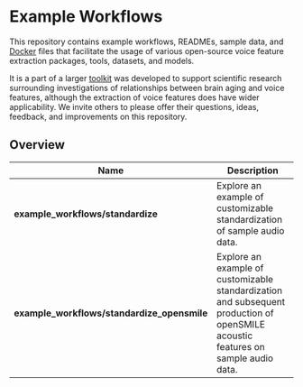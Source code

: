 # Example Workflows
This repository contains example workflows, READMEs, sample data, and [Docker](https://www.docker.com/) files that facilitate the usage of various open-source voice feature extraction packages, tools, datasets, and models.

It is a part of a larger [toolkit](https://github.com/FHS-BAP/Voice-Feature-Extraction-Toolkit/) was developed to support scientific research surrounding investigations of relationships between brain aging and voice features, although the extraction of voice features does have wider applicability. We invite others to please offer their questions, ideas, feedback, and improvements on this repository.

## Overview
| Name | Description |
| - |-|
| **example_workflows/standardize** | Explore an example of customizable standardization of sample audio data.
| **example_workflows/standardize_opensmile** | Explore an example of customizable standardization and subsequent production of openSMILE acoustic features on sample audio data.
